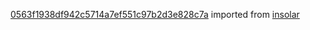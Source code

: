 [0563f1938df942c5714a7ef551c97b2d3e828c7a](https://github.com/insolar/insolar/commit/0563f1938df942c5714a7ef551c97b2d3e828c7a) imported from [insolar](https://github.com/insolar/insolar)
